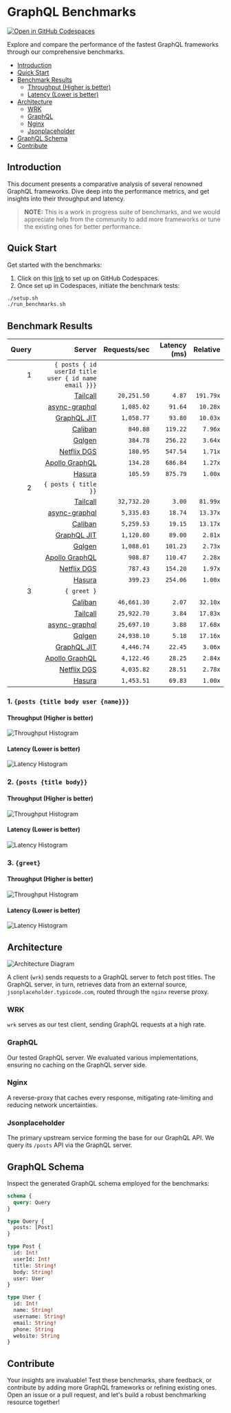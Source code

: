 # GraphQL Benchmarks <!-- omit from toc -->

[![Open in GitHub Codespaces](https://github.com/codespaces/badge.svg)](https://codespaces.new/tailcallhq/graphql-benchmarks)

Explore and compare the performance of the fastest GraphQL frameworks through our comprehensive benchmarks.

- [Introduction](#introduction)
- [Quick Start](#quick-start)
- [Benchmark Results](#benchmark-results)
  - [Throughput (Higher is better)](#throughput-higher-is-better)
  - [Latency (Lower is better)](#latency-lower-is-better)
- [Architecture](#architecture)
  - [WRK](#wrk)
  - [GraphQL](#graphql)
  - [Nginx](#nginx)
  - [Jsonplaceholder](#jsonplaceholder)
- [GraphQL Schema](#graphql-schema)
- [Contribute](#contribute)

[Tailcall]: https://github.com/tailcallhq/tailcall
[Gqlgen]: https://github.com/99designs/gqlgen
[Apollo GraphQL]: https://github.com/apollographql/apollo-server
[Netflix DGS]: https://github.com/netflix/dgs-framework
[Caliban]: https://github.com/ghostdogpr/caliban
[async-graphql]: https://github.com/async-graphql/async-graphql
[Hasura]: https://github.com/hasura/graphql-engine
[GraphQL JIT]: https://github.com/zalando-incubator/graphql-jit

## Introduction

This document presents a comparative analysis of several renowned GraphQL frameworks. Dive deep into the performance metrics, and get insights into their throughput and latency.

> **NOTE:** This is a work in progress suite of benchmarks, and we would appreciate help from the community to add more frameworks or tune the existing ones for better performance.

## Quick Start

Get started with the benchmarks:

1. Click on this [link](https://codespaces.new/tailcallhq/graphql-benchmarks) to set up on GitHub Codespaces.
2. Once set up in Codespaces, initiate the benchmark tests:

```bash
./setup.sh
./run_benchmarks.sh
```

## Benchmark Results

<!-- PERFORMANCE_RESULTS_START -->

| Query | Server | Requests/sec | Latency (ms) | Relative |
|-------:|--------:|--------------:|--------------:|---------:|
| 1 | `{ posts { id userId title user { id name email }}}` |
|| [Tailcall] | `20,251.50` | `4.87` | `191.79x` |
|| [async-graphql] | `1,085.02` | `91.64` | `10.28x` |
|| [GraphQL JIT] | `1,058.77` | `93.80` | `10.03x` |
|| [Caliban] | `840.88` | `119.22` | `7.96x` |
|| [Gqlgen] | `384.78` | `256.22` | `3.64x` |
|| [Netflix DGS] | `180.95` | `547.54` | `1.71x` |
|| [Apollo GraphQL] | `134.28` | `686.84` | `1.27x` |
|| [Hasura] | `105.59` | `875.79` | `1.00x` |
| 2 | `{ posts { title }}` |
|| [Tailcall] | `32,732.20` | `3.00` | `81.99x` |
|| [async-graphql] | `5,335.83` | `18.74` | `13.37x` |
|| [Caliban] | `5,259.53` | `19.15` | `13.17x` |
|| [GraphQL JIT] | `1,120.80` | `89.00` | `2.81x` |
|| [Gqlgen] | `1,088.01` | `101.23` | `2.73x` |
|| [Apollo GraphQL] | `908.87` | `110.47` | `2.28x` |
|| [Netflix DGS] | `787.43` | `154.20` | `1.97x` |
|| [Hasura] | `399.23` | `254.06` | `1.00x` |
| 3 | `{ greet }` |
|| [Caliban] | `46,661.30` | `2.07` | `32.10x` |
|| [Tailcall] | `25,922.70` | `3.84` | `17.83x` |
|| [async-graphql] | `25,697.10` | `3.88` | `17.68x` |
|| [Gqlgen] | `24,938.10` | `5.18` | `17.16x` |
|| [GraphQL JIT] | `4,446.74` | `22.45` | `3.06x` |
|| [Apollo GraphQL] | `4,122.46` | `28.25` | `2.84x` |
|| [Netflix DGS] | `4,035.82` | `28.51` | `2.78x` |
|| [Hasura] | `1,453.51` | `69.83` | `1.00x` |

<!-- PERFORMANCE_RESULTS_END -->



### 1. `{posts {title body user {name}}}`
#### Throughput (Higher is better)

![Throughput Histogram](assets/req_sec_histogram1.png)

#### Latency (Lower is better)

![Latency Histogram](assets/latency_histogram1.png)

### 2. `{posts {title body}}`
#### Throughput (Higher is better)

![Throughput Histogram](assets/req_sec_histogram2.png)

#### Latency (Lower is better)

![Latency Histogram](assets/latency_histogram2.png)

### 3. `{greet}`
#### Throughput (Higher is better)

![Throughput Histogram](assets/req_sec_histogram3.png)

#### Latency (Lower is better)

![Latency Histogram](assets/latency_histogram3.png)

## Architecture

![Architecture Diagram](assets/architecture.png)

A client (`wrk`) sends requests to a GraphQL server to fetch post titles. The GraphQL server, in turn, retrieves data from an external source, `jsonplaceholder.typicode.com`, routed through the `nginx` reverse proxy.

### WRK

`wrk` serves as our test client, sending GraphQL requests at a high rate.

### GraphQL

Our tested GraphQL server. We evaluated various implementations, ensuring no caching on the GraphQL server side.

### Nginx

A reverse-proxy that caches every response, mitigating rate-limiting and reducing network uncertainties.

### Jsonplaceholder

The primary upstream service forming the base for our GraphQL API. We query its `/posts` API via the GraphQL server.

## GraphQL Schema

Inspect the generated GraphQL schema employed for the benchmarks:

```graphql
schema {
  query: Query
}

type Query {
  posts: [Post]
}

type Post {
  id: Int!
  userId: Int!
  title: String!
  body: String!
  user: User
}

type User {
  id: Int!
  name: String!
  username: String!
  email: String!
  phone: String
  website: String
}
```

## Contribute

Your insights are invaluable! Test these benchmarks, share feedback, or contribute by adding more GraphQL frameworks or refining existing ones. Open an issue or a pull request, and let's build a robust benchmarking resource together!
